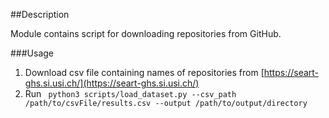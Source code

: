 ##Description

Module contains script for downloading repositories from GitHub.

###Usage

1. Download csv file containing names of repositories from [https://seart-ghs.si.usi.ch/](https://seart-ghs.si.usi.ch/)
2. Run ``` python3 scripts/load_dataset.py --csv_path /path/to/csvFile/results.csv --output /path/to/output/directory```